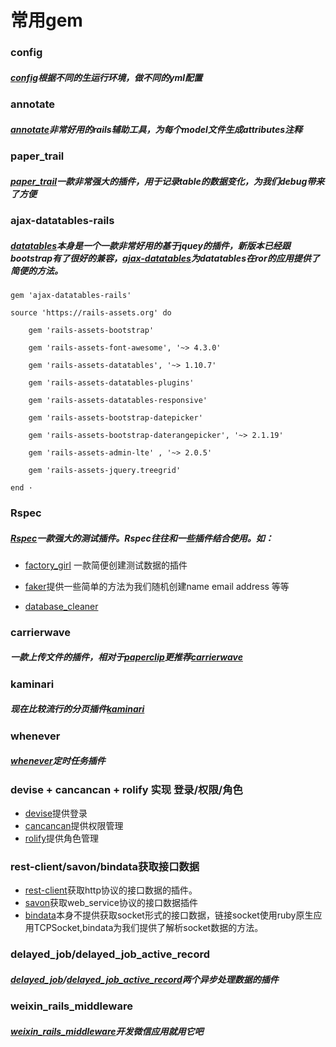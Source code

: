# 常用gem

### config
##### [config](https://github.com/railsconfig/config)根据不同的生运行环境，做不同的yml配置

### annotate
##### [annotate](https://github.com/ctran/annotate_models)非常好用的rails辅助工具，为每个model文件生成attributes注释

### paper_trail
##### [paper_trail]()一款非常强大的插件，用于记录table的数据变化，为我们debug带来了方便


### ajax-datatables-rails
##### [datatables](http://datatables.club/)本身是一个一款非常好用的基于jquey的插件，新版本已经跟bootstrap有了很好的兼容，[ajax-datatables](https://github.com/antillas21/ajax-datatables-rails)为datatables在ror的应用提供了简便的方法。

	gem 'ajax-datatables-rails'

  	source 'https://rails-assets.org' do

  		gem 'rails-assets-bootstrap'
  
  		gem 'rails-assets-font-awesome', '~> 4.3.0'
  
  		gem 'rails-assets-datatables', '~> 1.10.7'
  
  		gem 'rails-assets-datatables-plugins'
  
  		gem 'rails-assets-datatables-responsive'
  
  		gem 'rails-assets-bootstrap-datepicker'
  
  		gem 'rails-assets-bootstrap-daterangepicker', '~> 2.1.19'
    
  		gem 'rails-assets-admin-lte' , '~> 2.0.5'
  
  		gem 'rails-assets-jquery.treegrid'
  
	end ·
	
	
### Rspec
##### [Rspec](https://github.com/rspec/rspec)一款强大的测试插件。Rspec往往和一些插件结合使用。如：

* [factory_girl](https://github.com/thoughtbot/factory_girl)  一款简便创建测试数据的插件

* [faker](https://github.com/stympy/faker)提供一些简单的方法为我们随机创建name email address 等等

* [database_cleaner](https://github.com/DatabaseCleaner/database_cleaner) 


### carrierwave
##### 一款上传文件的插件，相对于[paperclip](https://github.com/thoughtbot/paperclip)更推荐[carrierwave](https://github.com/carrierwaveuploader/carrierwave)


### kaminari
##### 现在比较流行的分页插件[kaminari](https://github.com/amatsuda/kaminari)



###  whenever
##### [whenever](https://github.com/javan/whenever)定时任务插件

### devise + cancancan + rolify 实现 登录/权限/角色
* [devise](https://github.com/plataformatec/devise)提供登录
* [cancancan](https://github.com/CanCanCommunity/cancancan)提供权限管理
* [rolify](https://github.com/RolifyCommunity/rolify)提供角色管理

### rest-client/savon/bindata获取接口数据
* [rest-client](https://github.com/rest-client/rest-client)获取http协议的接口数据的插件。
* [savon](https://github.com/savonrb/savon)获取web_service协议的接口数据插件
* [bindata](https://github.com/dmendel/bindata)本身不提供获取socket形式的接口数据，链接socket使用ruby原生应用TCPSocket,bindata为我们提供了解析socket数据的方法。


### delayed_job/delayed_job_active_record

##### [delayed_job](https://github.com/tobi/delayed_job)/[delayed_job_active_record](https://github.com/collectiveidea/delayed_job)两个异步处理数据的插件

### weixin_rails_middleware

##### [weixin_rails_middleware](https://github.com/lanrion/weixin_rails_middleware)开发微信应用就用它吧
